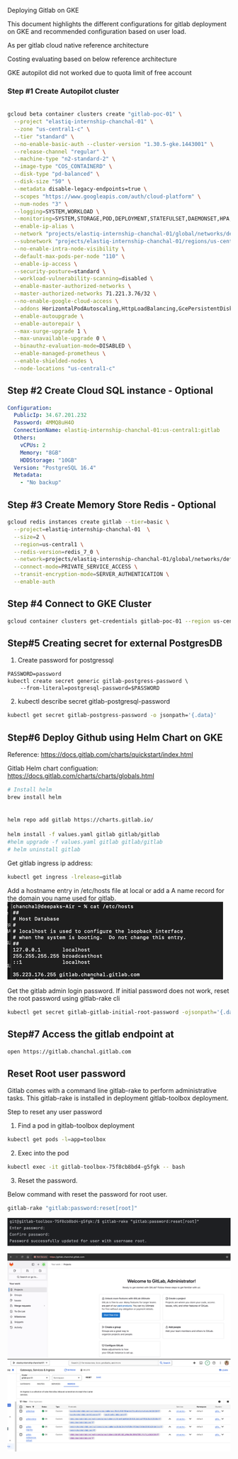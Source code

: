 Deploying Gitlab on GKE



This document highlights the different configurations for gitlab deployment on GKE and recommended configuration based on user load.

As per gitlab cloud native reference architecture

Costing evaluating based on below reference architecture

GKE autopilot did not worked due to quota limit of free account


### Step #1 Create Autopilot cluster

```bash

gcloud beta container clusters create "gitlab-poc-01" \
  --project "elastiq-internship-chanchal-01" \
  --zone "us-central1-c" \
  --tier "standard" \
  --no-enable-basic-auth --cluster-version "1.30.5-gke.1443001" \
  --release-channel "regular" \
  --machine-type "n2-standard-2" \
  --image-type "COS_CONTAINERD" \
  --disk-type "pd-balanced" \
  --disk-size "50" \
  --metadata disable-legacy-endpoints=true \
  --scopes "https://www.googleapis.com/auth/cloud-platform" \
  --num-nodes "3" \
  --logging=SYSTEM,WORKLOAD \
  --monitoring=SYSTEM,STORAGE,POD,DEPLOYMENT,STATEFULSET,DAEMONSET,HPA,CADVISOR,KUBELET \
  --enable-ip-alias \
  --network "projects/elastiq-internship-chanchal-01/global/networks/default" \
  --subnetwork "projects/elastiq-internship-chanchal-01/regions/us-central1/subnetworks/default" \
  --no-enable-intra-node-visibility \
  --default-max-pods-per-node "110" \
  --enable-ip-access \
  --security-posture=standard \
  --workload-vulnerability-scanning=disabled \
  --enable-master-authorized-networks \
  --master-authorized-networks 71.221.3.76/32 \
  --no-enable-google-cloud-access \
  --addons HorizontalPodAutoscaling,HttpLoadBalancing,GcePersistentDiskCsiDriver \
  --enable-autoupgrade \
  --enable-autorepair \
  --max-surge-upgrade 1 \
  --max-unavailable-upgrade 0 \
  --binauthz-evaluation-mode=DISABLED \
  --enable-managed-prometheus \
  --enable-shielded-nodes \
  --node-locations "us-central1-c"

```


## Step #2 Create Cloud SQL instance - Optional
```yaml
Configuration:
  PublicIp: 34.67.201.232
  Password: 4MMQ8uH4O
  ConnectionName: elastiq-internship-chanchal-01:us-central1:gitlab
  Others: 
    vCPUs: 2
    Memory: "8GB"
    HDDStorage: "10GB"
  Version: "PostgreSQL 16.4"
  Metadata:
    - "No backup"
```


## Step #3 Create Memory Store Redis - Optional
```bash
gcloud redis instances create gitlab --tier=basic \
  --project=elastiq-internship-chanchal-01  \
  --size=2 \
  --region=us-central1 \
  --redis-version=redis_7_0 \
  --network=projects/elastiq-internship-chanchal-01/global/networks/default \
  --connect-mode=PRIVATE_SERVICE_ACCESS \
  --transit-encryption-mode=SERVER_AUTHENTICATION \
  --enable-auth
```


## Step #4 Connect to GKE Cluster

```bash
gcloud container clusters get-credentials gitlab-poc-01 --region us-central1 --project elastiq-internship-chanchal-01
```


## Step#5 Creating secret for external PostgresDB

1. Create password for postgressql
```
PASSWORD=password
kubectl create secret generic gitlab-postgress-password \
    --from-literal=postgresql-password=$PASSWORD
```

2. kubectl describe secret gitlab-postgresql-password 
```bash
kubectl get secret gitlab-postgress-password -o jsonpath='{.data}'

```


## Step#6 Deploy Github using Helm Chart on GKE
Reference: https://docs.gitlab.com/charts/quickstart/index.html

Gitlab Helm chart configuation: https://docs.gitlab.com/charts/charts/globals.html
```bash
# Install helm
brew install helm


helm repo add gitlab https://charts.gitlab.io/

helm install -f values.yaml gitlab gitlab/gitlab
#helm upgrade -f values.yaml gitlab gitlab/gitlab
# helm uninstall gitlab

```

Get gitlab ingress ip address:
```bash
kubectl get ingress -lrelease=gitlab

```

Add a hostname entry in /etc/hosts file at local or add a A name record for the domain you name used for gitlab.
![hosts_a_name.png](hosts_a_name.png)

Get the gitlab admin login password. If initial password does not work, reset the root password using gitlab-rake cli

```bash
kubectl get secret gitlab-gitlab-initial-root-password -ojsonpath='{.data.password}' | base64 --decode ; echo

```

## Step#7 Access the gitlab endpoint at

```bash
open https://gitlab.chanchal.gitlab.com
```

## Reset Root user password

Gitlab comes with a command line gitlab-rake to perform administrative tasks. This gitlab-rake is installed in deployment gitlab-toolbox deployment.

Step to reset any user password
1. Find a pod in gitlab-toolbox deployment
```bash
kubectl get pods -l=app=toolbox

```
2. Exec into the pod
```bash
kubectl exec -it gitlab-toolbox-75f8cb8bd4-g5fgk -- bash
```

3. Reset the password.

Below command with reset the password for root user.
```bash
gitlab-rake "gitlab:password:reset[root]"
```

![password_reset.png](password_reset.png)

![gitlab_login.png](gitlab_login.png)
![gke_ingress.png](gke_ingress.png)
